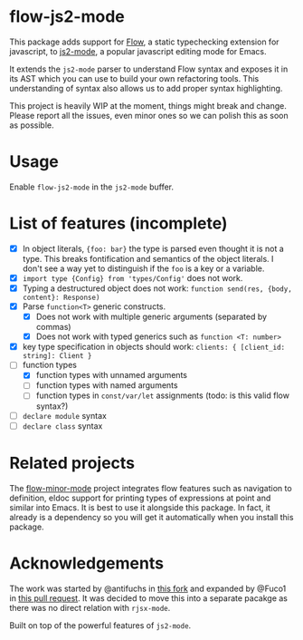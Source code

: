 # flow-js2-mode

This package adds support for [Flow](https://flow.org/), a static typechecking extension for javascript, to [js2-mode](https://github.com/mooz/js2-mode), a popular javascript editing mode for Emacs.

It extends the `js2-mode` parser to understand Flow syntax and exposes it in its AST which you can use to build your own refactoring tools.  This understanding of syntax also allows us to add proper syntax highlighting.

This project is heavily WIP at the moment, things might break and change.  Please report all the issues, even minor ones so we can polish this as soon as possible.

# Usage

Enable `flow-js2-mode` in the `js2-mode` buffer.

# List of features (incomplete)

- [x] In object literals, `{foo: bar}` the type is parsed even thought it is not a type.  This breaks fontification and semantics of the object literals.  I don't see a way yet to distinguish if the `foo` is a key or a variable.
- [x] `import type {Config} from 'types/Config'` does not work.
- [x] Typing a destructured object does not work: `function send(res, {body, content}: Response)`
- [x] Parse `function<T>` generic constructs.
  - [x] Does not work with multiple generic arguments (separated by commas)
  - [x] Does not work with typed generics such as `function <T: number>`
- [x] key type specification in objects should work: `clients: { [client_id: string]: Client }`
- [ ] function types
  - [x] function types with unnamed arguments
  - [ ] function types with named arguments
  - [ ] function types in `const/var/let` assignments (todo: is this valid flow syntax?)
- [ ] `declare module` syntax
- [ ] `declare class` syntax

# Related projects

The [flow-minor-mode](https://github.com/an-sh/flow-minor-mode) project integrates flow features such as navigation to definition, eldoc support for printing types of expressions at point and similar into Emacs.  It is best to use it alongside this package.  In fact, it already is a dependency so you will get it automatically when you install this package.

# Acknowledgements

The work was started by @antifuchs in [this fork](https://github.com/antifuchs/rjsx-mode) and expanded by @Fuco1 in [this pull request](https://github.com/antifuchs/rjsx-mode/pull/1).  It was decided to move this into a separate pacakge as there was no direct relation with `rjsx-mode`.

Built on top of the powerful features of `js2-mode`.
